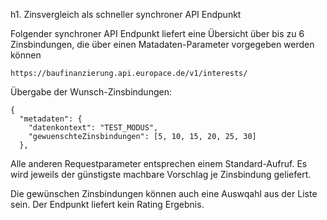 h1. Zinsvergleich als schneller synchroner API Endpunkt

Folgender synchroner API Endpunkt liefert eine Übersicht über bis zu 6 Zinsbindungen, die über einen Matadaten-Parameter vorgegeben werden können

```
https://baufinanzierung.api.europace.de/v1/interests/
```

Übergabe der Wunsch-Zinsbindungen:
```
{
  "metadaten": {
    "datenkontext": "TEST_MODUS",
    "gewuenschteZinsbindungen": [5, 10, 15, 20, 25, 30]
  },
```

Alle anderen Requestparameter entsprechen einem Standard-Aufruf.
Es wird jeweils der günstigste machbare Vorschlag je Zinsbindung geliefert.

Die gewünschen Zinsbindungen können auch eine Auswqahl aus der Liste sein.
Der Endpunkt liefert kein Rating Ergebnis. 
